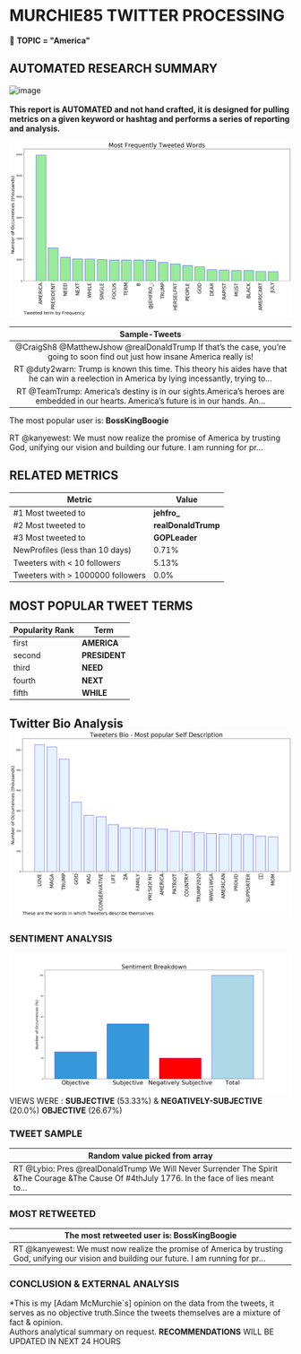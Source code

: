 # MURCHIE85 TWITTER PROCESSING 
&#x1F34E; **TOPIC = "America"**

## AUTOMATED RESEARCH SUMMARY

![image](https://marketingplatform.google.com/about/static/images/gmp/analytics-smb-benefit.jpg)
<br></br>
<b> This report is AUTOMATED and not hand crafted, it is designed for pulling metrics on a given keyword or hashtag and performs a series of reporting and analysis.</b>



![image](TWEETS.png)



|                **Sample-Tweets**        |
| :-------------: |
| @CraigSh8 @MatthewJshow @realDonaldTrump If that’s the case, you’re going to soon find out just how insane America really is! |
| RT @duty2warn: Trump is known this time. This theory his aides have that he can win a reelection in America by lying incessantly, trying to… |
| RT @TeamTrump: America’s destiny is in our sights.America’s heroes are embedded in our hearts.  America’s future is in our hands.  An… |

The most popular user is: **BossKingBoogie**
<div class="alert alert-block alert-danger"> RT @kanyewest: We must now realize the promise of America by trusting God, unifying our vision and building our future. I am running for pr…</div>

## RELATED METRICS<br>
| Metric | Value |
| ------------- | ------------- |
| #1 Most tweeted to  | **jehfro_** |
| #2 Most tweeted to  | **realDonaldTrump** |
| #3 Most tweeted to  | **GOPLeader** |
| NewProfiles (less than 10 days) | 0.71%  |
| Tweeters with < 10 followers  | 5.13%|
| Tweeters with > 1000000 followers  | 0.0%  |



## MOST POPULAR TWEET TERMS 


| Popularity Rank  | Term |
| ------------- | ------------- |
| first  | **AMERICA**  |
| second  | **PRESIDENT**  |
| third  | **NEED** |
| fourth  | **NEXT**  |
| fifth  | **WHILE**  |


## Twitter Bio Analysis![image](BIO.png)
### SENTIMENT ANALYSIS
![image](sentiment.png)
VIEWS WERE : **SUBJECTIVE**  (53.33%) & **NEGATIVELY-SUBJECTIVE** (20.0%) **OBJECTIVE** (26.67%)

### TWEET SAMPLE 
| Random value picked from array |
| ------------- |
|RT @Lybio: Pres @realDonaldTrump We Will Never Surrender The Spirit &amp;The Courage &amp;The Cause Of #4thJuly 1776. In the face of lies meant to… |

### MOST RETWEETED 

| The most retweeted user is: **BossKingBoogie**  |
| ------------- |
| RT @kanyewest: We must now realize the promise of America by trusting God, unifying our vision and building our future. I am running for pr… |

### CONCLUSION & EXTERNAL ANALYSIS

*This is my [Adam McMurchie`s] opinion on the data from the tweets, it serves as no objective truth.Since the tweets themselves are a mixture of fact & opinion.<br>
Authors analytical summary on request.
**RECOMMENDATIONS** WILL BE UPDATED IN NEXT  24 HOURS <br>